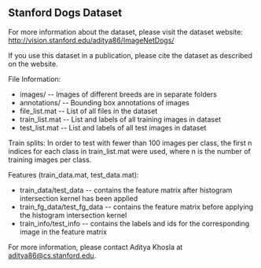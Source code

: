 Stanford Dogs Dataset
---------------------

For more information about the dataset, please visit the dataset website:
  http://vision.stanford.edu/aditya86/ImageNetDogs/

If you use this dataset in a publication, please cite the dataset as
described on the website.

File Information:
 - images/
    -- Images of different breeds are in separate folders
 - annotations/
    -- Bounding box annotations of images
 - file_list.mat
    -- List of all files in the dataset
 - train_list.mat
    -- List and labels of all training images in dataset
 - test_list.mat
    -- List and labels of all test images in dataset

Train splits:
 In order to test with fewer than 100 images per class, the first
 n indices for each class in train_list.mat were used, where n is
 the number of training images per class.

Features (train_data.mat, test_data.mat):
 - train_data/test_data
   -- contains the feature matrix after histogram intersection kernel has been applied
 - train_fg_data/test_fg_data
   -- contains the feature matrix before applying the histogram intersection kernel
 - train_info/test_info
   -- contains the labels and ids for the corresponding image in the feature matrix

For more information, please contact Aditya Khosla at aditya86@cs.stanford.edu.